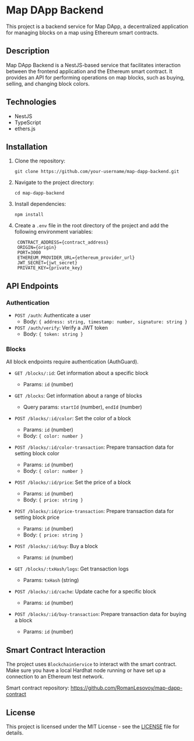 # Map DApp Backend

This project is a backend service for Map DApp, a decentralized application for managing blocks on a map using Ethereum smart contracts.

## Description

Map DApp Backend is a NestJS-based service that facilitates interaction between the frontend application and the Ethereum smart contract. It provides an API for performing operations on map blocks, such as buying, selling, and changing block colors.

## Technologies

- NestJS
- TypeScript
- ethers.js

## Installation

1. Clone the repository:
   ```
   git clone https://github.com/your-username/map-dapp-backend.git
   ```

2. Navigate to the project directory:
   ```
   cd map-dapp-backend
   ```

3. Install dependencies:
   ```
   npm install
   ```

4. Create a `.env` file in the root directory of the project and add the following environment variables:
   ```
    CONTRACT_ADDRESS={contract_address}
    ORIGIN={origin}
    PORT=3000
    ETHEREUM_PROVIDER_URL={ethereum_provider_url}
    JWT_SECRET={jwt_secret}
    PRIVATE_KEY={private_key}
   ```

## API Endpoints

### Authentication

- `POST /auth`: Authenticate a user
  - Body: `{ address: string, timestamp: number, signature: string }`
- `POST /auth/verify`: Verify a JWT token
  - Body: `{ token: string }`

### Blocks

All block endpoints require authentication (AuthGuard).

- `GET /blocks/:id`: Get information about a specific block
  - Params: `id` (number)

- `GET /blocks`: Get information about a range of blocks
  - Query params: `startId` (number), `endId` (number)

- `POST /blocks/:id/color`: Set the color of a block
  - Params: `id` (number)
  - Body: `{ color: number }`

- `POST /blocks/:id/color-transaction`: Prepare transaction data for setting block color
  - Params: `id` (number)
  - Body: `{ color: number }`

- `POST /blocks/:id/price`: Set the price of a block
  - Params: `id` (number)
  - Body: `{ price: string }`

- `POST /blocks/:id/price-transaction`: Prepare transaction data for setting block price
  - Params: `id` (number)
  - Body: `{ price: string }`

- `POST /blocks/:id/buy`: Buy a block
  - Params: `id` (number)

- `GET /blocks/:txHash/logs`: Get transaction logs
  - Params: `txHash` (string)

- `POST /blocks/:id/cache`: Update cache for a specific block
  - Params: `id` (number)

- `POST /blocks/:id/buy-transaction`: Prepare transaction data for buying a block
  - Params: `id` (number)

## Smart Contract Interaction

The project uses `BlockchainService` to interact with the smart contract. Make sure you have a local Hardhat node running or have set up a connection to an Ethereum test network.

Smart contract repository: https://github.com/RomanLesovoy/map-dapp-contract

## License

This project is licensed under the MIT License - see the [LICENSE](LICENSE) file for details.